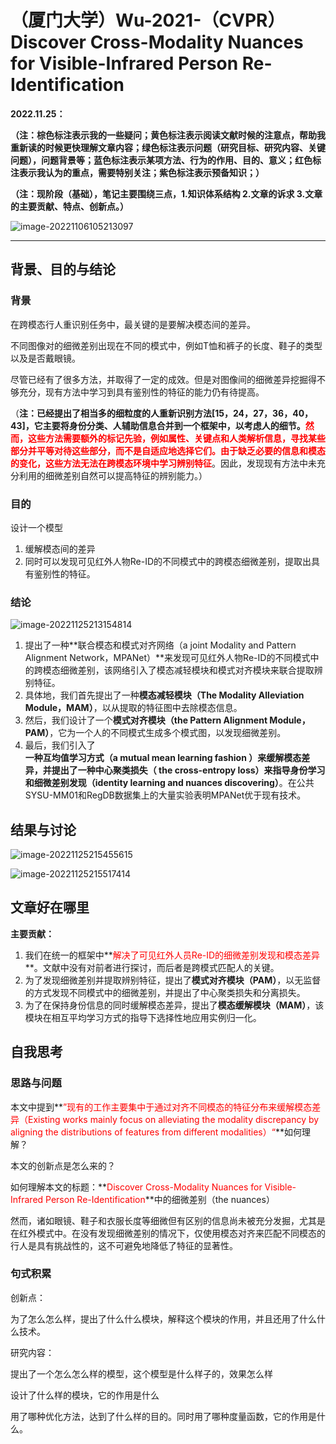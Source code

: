 # （厦门大学）Wu-2021-（CVPR）Discover Cross-Modality Nuances for Visible-Infrared Person Re-Identification

**2022.11.25：**

**（注：棕色标注表示我的一些疑问；黄色标注表示阅读文献时候的注意点，帮助我重新读的时候更快理解文章内容；绿色标注表示问题（研究目标、研究内容、关键问题），问题背景等；蓝色标注表示某项方法、行为的作用、目的、意义；红色标注表示我认为的重点，需要特别关注；紫色标注表示预备知识；）**

**（注：现阶段（基础），笔记主要围绕三点，1.知识体系结构  2.文章的诉求  3.文章的主要贡献、特点、创新点。）**

![image-20221106105213097](C:\Users\admin\AppData\Roaming\Typora\typora-user-images\image-20221106105213097.png)

------



## 背景、目的与结论

### **背景**

在跨模态行人重识别任务中，最关键的是要解决模态间的差异。

不同图像对的细微差别出现在不同的模式中，例如T恤和裤子的长度、鞋子的类型以及是否戴眼镜。

尽管已经有了很多方法，并取得了一定的成效。但是对图像间的细微差异挖掘得不够充分，现有方法中学习到具有鉴别性的特征的能力仍有待提高。

（**注：**已经提出了相当多的细粒度的人重新识别方法[15，24，27，36，40，43]，它主要将身份分类、人辅助信息合并到一个框架中，以考虑人的细节。**<font color='red'>然而，这些方法需要额外的标记先验，例如属性、关键点和人类解析信息，寻找某些部分并平等对待这些部分，而不是自适应地选择它们。由于缺乏必要的信息和模态的变化，这些方法无法在跨模态环境中学习辨别特征</font>**。因此，发现现有方法中未充分利用的细微差别自然可以提高特征的辨别能力。）



### **目的**

设计一个模型

1. 缓解模态间的差异
2. 同时可以发现可见红外人物Re-ID的不同模式中的跨模态细微差别，提取出具有鉴别性的特征。



### **结论**

![image-20221125213154814](C:\Users\admin\AppData\Roaming\Typora\typora-user-images\image-20221125213154814.png)

1. 提出了一种**联合模态和模式对齐网络（a joint Modality and Pattern Alignment Network，MPANet）**来发现可见红外人物Re-ID的不同模式中的跨模态细微差别，该网络引入了模态减轻模块和模式对齐模块来联合提取辨别特征。
2. 具体地，我们首先提出了一种**模态减轻模块（The Modality Alleviation Module，MAM）**，以从提取的特征图中去除模态信息。
3. 然后，我们设计了一个**模式对齐模块（the Pattern Alignment Module，PAM）**，它为一个人的不同模式生成多个模式图，以发现细微差别。
4. 最后，我们引入了**一种互均值学习方式（a mutual mean learning fashion ）**来缓解模态差异，并提出了一种**中心聚类损失（ the cross-entropy loss）**来指导**身份学习和细微差别发现（identity learning and nuances discovering）**。在公共SYSU-MM01和RegDB数据集上的大量实验表明MPANet优于现有技术。

## 结果与讨论

![image-20221125215455615](C:\Users\admin\AppData\Roaming\Typora\typora-user-images\image-20221125215455615.png)



![image-20221125215517414](C:\Users\admin\AppData\Roaming\Typora\typora-user-images\image-20221125215517414.png)

## 文章好在哪里

**主要贡献：**

1. 我们在统一的框架中**<font color='red'>解决了可见红外人员Re-ID的细微差别发现和模态差异</font>**。文献中没有对前者进行探讨，而后者是跨模式匹配人的关键。
2. 为了发现细微差别并提取辨别特征，提出了**模式对齐模块（PAM）**，以无监督的方式发现不同模式中的细微差别，并提出了中心聚类损失和分离损失。
3. 为了在保持身份信息的同时缓解模态差异，提出了**模态缓解模块（MAM）**，该模块在相互平均学习方式的指导下选择性地应用实例归一化。

## 自我思考

### 思路与问题

本文中提到**<font color='red'>”现有的工作主要集中于通过对齐不同模态的特征分布来缓解模态差异（Existing works mainly focus on alleviating the modality discrepancy by aligning the distributions of features from different modalities）“</font>**如何理解？



本文的创新点是怎么来的？



如何理解本文的标题：**<font color='red'>Discover Cross-Modality Nuances for Visible-Infrared Person Re-Identification</font>**中的细微差别（the nuances）

然而，诸如眼镜、鞋子和衣服长度等细微但有区别的信息尚未被充分发掘，尤其是在红外模式中。在没有发现细微差别的情况下，仅使用模态对齐来匹配不同模态的行人是具有挑战性的，这不可避免地降低了特征的显著性。

### 句式积累

创新点：

为了怎么怎么样，提出了什么什么模块，解释这个模块的作用，并且还用了什么什么技术。

研究内容：

提出了一个怎么怎么样的模型，这个模型是什么样子的，效果怎么样

设计了什么样的模块，它的作用是什么

用了哪种优化方法，达到了什么样的目的。同时用了哪种度量函数，它的作用是什么。